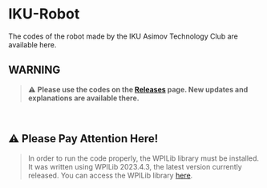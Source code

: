 # IKU-Robot
The codes of the robot made by the IKU Asimov Technology Club are available here.
<br>
## WARNING
> :warning: **Please use the codes on the <a href="https://github.com/OnurAkyuz61/IKU-Robot/releases">Releases</a>
 page. New updates and explanations are available there.**
<br>

## :warning: Please Pay Attention Here!
> In order to run the code properly, the WPILib library must be installed. It was written using WPILib 2023.4.3, the latest version currently released. You can access the WPILib library <a href="https://github.com/wpilibsuite/allwpilib/releases" target="_blank" >here</a>.
